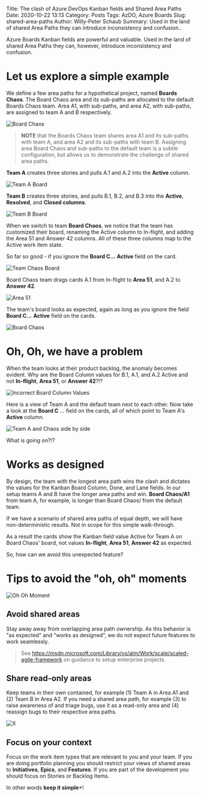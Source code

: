 Title: The clash of Azure DevOps Kanban fields and Shared Area Paths
Date: 2020-10-22 13:13
Category: Posts
Tags: AzDO, Azure Boards
Slug: shared-area-paths
Author: Willy-Peter Schaub
Summary: Used in the land of shared Area Paths they can introduce inconsistency and confusion..

Azure Boards Kanban fields are powerful and valuable. Used in the land of shared Area Paths they can, however, introduce inconsistency and confusion.

# Let us explore  a simple example 

We define a few area paths for a hypothetical project, named **Boards Chaos**. The Board Chaos area and its sub-paths are allocated to the default Boards Chaos team. Area A1, with sub-paths, and area A2, with sub-paths, are assigned to team A and B respectively. 

![Board Chaos](/images/clash-of-azdo-kanban-fields-and-shared-area-paths-1.png)

> **NOTE** that the Boards Chaos team shares area A1 and its sub-paths with team A, and area A2 and its sub-paths with team B. Assigning area Board Chaos and sub-paths to the default team is a subtle configuration, but allows us to demonstrate the challenge of shared area paths.

**Team A** creates three stories and pulls A.1 and A.2 into the **Active** column.

![Team A Board](/images/clash-of-azdo-kanban-fields-and-shared-area-paths-2.png)

**Team B** creates three stories, and pulls B.1, B.2, and B.3 into the **Active**, **Resolved**, and **Closed columns**.

![Team B Board](/images/clash-of-azdo-kanban-fields-and-shared-area-paths-3.png)

When we switch to team **Board Chaos**, we notice that the team has customized their board, renaming the Active column to In-flight, and adding the Area 51 and Answer 42 columns. All of these three columns map to the Active work item state.

So far so good - if you ignore the **Board C...** **Active** field on the card.

![Team Chaos Board](/images/clash-of-azdo-kanban-fields-and-shared-area-paths-4.png)

Board Chaos team drags cards A.1 from In-flight to **Area 51**, and A.2 to **Answer 42**.

![Area 51](/images/clash-of-azdo-kanban-fields-and-shared-area-paths-5.png)

The team's board looks as expected, again as long as you ignore the field **Board C...** **Active** field on the cards.

![Board Chaos](/images/clash-of-azdo-kanban-fields-and-shared-area-paths-6.png)

# Oh, Oh, we have a problem

When the team looks at their product backlog, the anomaly becomes evident. Why are the Board Column values for B.1, A.1, and A.2 Active and not **In-flight**, **Area 51**, or **Answer 42**?!? 

![Incorrect Board Column Values](/images/clash-of-azdo-kanban-fields-and-shared-area-paths-7.png)

Here is a view of Team A and the default team next to each other. Now take a look at the **Board C** ... field on the cards, all of which point to Team A's **Active** column.

![Team A and Chaos side by side](/images/clash-of-azdo-kanban-fields-and-shared-area-paths-8.png)

What is going on?!?

# Works as designed

By design, the team with the longest area path wins the clash and dictates the values for the Kanban Board Column, Done, and Lane fields. In our setup teams A and B have the longer area paths and win. **Board Chaos/A1** from team A, for example, is longer than Board Chaos/ from the default team.

If we have a scenario of shared area paths of equal depth, we will have non-deterministic results. Not in scope for this simple walk-through.

As a result the cards show the Kanban field value Active for Team A on Board Chaos' board, not values **In-flight**, **Area 51**, **Answer 42** as expected. 

So, how can we avoid this unexpected feature?

# Tips to avoid the "oh, oh" moments

![Oh Oh Moment](/images/clash-of-azdo-kanban-fields-and-shared-area-paths-9.png)

## Avoid shared areas

Stay away away from overlapping area path ownership. As this behavior is "as expected" and "works as designed", we do not expect future features to work seamlessly. 

> See https://msdn.microsoft.com/Library/vs/alm/Work/scale/scaled-agile-framework on guidance to setup enterprise projects.

## Share read-only areas

Keep teams in their own contained, for example (1) Team A in Area A1 and (2) Team B in Area A2. If you need a shared area path, for example (3) to raise awareness of and triage bugs, use it as a read-only area and (4) reassign bugs to their respective area paths.

![X](/images/clash-of-azdo-kanban-fields-and-shared-area-paths-10.png)

## Focus on your context

Focus on the work item types that are relevant to you and your team. If you are doing portfolio planning you should restrict your views of shared areas to **Initiatives**, **Epics**, and **Features**. If you are part of the development you should focus on Stories or Backlog Items.

In other words **keep it simple***!

